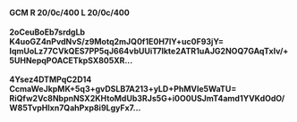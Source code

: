 #### GCM R 20/0c/400 L 20/0c/400
**2oCeuBoEb7srdgLb**<br/>**K4uoGZ4nPvdNvS/z9Motq2mJQ0f1E0H7lY+uc0F93jY=**<br/>**IqmUoLz77CVkQES7PP5qJ664vbUUiT7lkte2ATR1uAJG2NOQ7GAqTxIv/+5UHNepqPOACETkpSX805XR...**<br/><br/>
**4Ysez4DTMPqC2D14**<br/>**CcmaWeJkpMK+5q3+gvDSLB7A213+yLD+PhMVle5WaTU=**<br/>**RiQfw2Vc8NbpnNSX2KHtoMdUb3RJs5G+i0O0USJmT4amd1YVKdOdO/W85TvpHlxn7QahPxp8i9LgyFx7...**